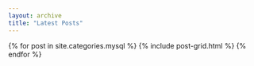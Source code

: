 ```yaml
---
layout: archive
title: "Latest Posts"
---
```


<div class="tiles">
{% for post in site.categories.mysql %}
	{% include post-grid.html %}
{% endfor %}
</div><!-- /.tiles -->
